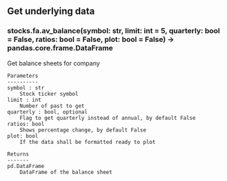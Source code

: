 ## Get underlying data 
### stocks.fa.av_balance(symbol: str, limit: int = 5, quarterly: bool = False, ratios: bool = False, plot: bool = False) -> pandas.core.frame.DataFrame

Get balance sheets for company

    Parameters
    ----------
    symbol : str
        Stock ticker symbol
    limit : int
        Number of past to get
    quarterly : bool, optional
        Flag to get quarterly instead of annual, by default False
    ratios: bool
        Shows percentage change, by default False
    plot: bool
        If the data shall be formatted ready to plot

    Returns
    -------
    pd.DataFrame
        DataFrame of the balance sheet
